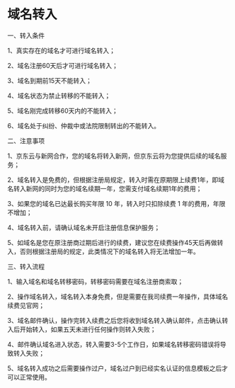 # 域名转入

一、转入条件

1、真实存在的域名才可进行域名转入；

2、域名注册60天后才可进行域名转入；

3、域名到期前15天不能转入；

4、域名状态为禁止转移的不能转入；

5、域名刚完成转移60天内的不能转入；

6、域名处于纠纷、仲裁中或法院限制转出的不能转入。

二、注意事项

1、京东云与新网合作，您的域名将转入新网，但京东云将为您提供后续的域名服务；

2、域名转入是免费的，但根据注册局规定，转入时需在原期限上续费1年，即域名转入新网的同时为您的域名续期一年，您需支付域名续期1年的费用；

3、如果您的域名已达最长购买年限 10 年，转入时只扣除续费 1 年的费用，年限不增加；

4、域名转入前，请确认域名未开启注册信息保护服务；

5、如域名是您在原注册商过期后进行的续费，建议您在续费操作45天后再做转入，否则根据注册局的规定，此类情况下的域名转入将无法增加一年。

三、转入流程

1、输入域名和域名转移密码，转移密码需要在域名注册商索取；

2、操作域名转入，域名转入本身免费，但是需要在我司续费一年操作，具体域名续费见官网；

3、域名邮件确认，操作完转入续费之后您将收到域名转入确认邮件，点击确认转入后开始转入，如果五天未进行任何操作则转入失败；

4、邮件确认域名进入状态，转入需要3-5个工作日，如果域名转移密码错误将导致转入失败；

5、域名转入成功之后需要操作过户，域名过户到已经实名认证的信息模板之后才可以正常使用。


